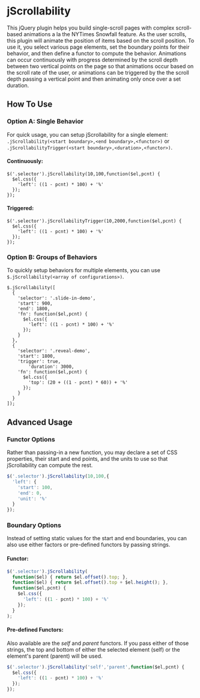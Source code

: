 # jScrollability

This jQuery plugin helps you build single-scroll pages with complex scroll-based animations a la the NYTimes Snowfall feature. As the user scrolls, this plugin will animate the position of items based on the scroll position. To use it, you select various page elements, set the boundary points for their behavior, and then define a functor to compute the behavior. Animations can occur continuously with progress determined by the scroll depth between two vertical points on the page so that animations occur based on the scroll rate of the user, or animations can be triggered by the the scroll depth passing a vertical point and then animating only once over a set duration.

## How To Use

### Option A: Single Behavior

For quick usage, you can setup jScrollability for a single element: `.jScrollability(<start boundary>,<end boundary>,<functor>)` or `.jScrollabilityTrigger(<start boundary>,<duration>,<functor>)`.

#### Continuously:

```sj
$('.selector').jScrollability(10,100,function($el,pcnt) {
  $el.css({
    'left': ((1 - pcnt) * 100) + '%'
  });
});
```

#### Triggered:

```sj
$('.selector').jScrollabilityTrigger(10,2000,function($el,pcnt) {
  $el.css({
    'left': ((1 - pcnt) * 100) + '%'
  });
});
```

### Option B: Groups of Behaviors

To quickly setup behaviors for multiple elements, you can use `$.jScrollability(<array of configurations>)`.

```sj
$.jScrollability([
  {
    'selector': '.slide-in-demo',
    'start': 900,
    'end': 1800,
    'fn': function($el,pcnt) {
      $el.css({
        'left': ((1 - pcnt) * 100) + '%'
      });
    }
  },
  {
    'selector': '.reveal-demo',
    'start': 1800,
    'trigger': true,
        'duration': 3000,
    'fn': function($el,pcnt) {
      $el.css({
        'top': (20 + ((1 - pcnt) * 60)) + '%'
      });
    }
  }
]);
```

## Advanced Usage

### Functor Options

Rather than passing-in a new function, you may declare a set of CSS properties, their start and end points, and the units to use so that jScrollability can compute the rest.

```js
$('.selector').jScrollability(10,100,{
  'left': {
    'start': 100,
    'end': 0,
    'unit': '%'
  }
});
```

### Boundary Options

Instead of setting static values for the start and end boundaries, you can also use either factors or pre-defined functors by passing strings.

#### Functor:

```js
$('.selector').jScrollability(
  function($el) { return $el.offset().top; },
  function($el) { return $el.offset().top + $el.height(); },
  function($el,pcnt) {
    $el.css({
      'left': ((1 - pcnt) * 100) + '%'
    });
  }
);
```

#### Pre-defined Functors:

Also available are the *self* and *parent* functors. If you pass either of those strings, the top and bottom of either the selected element (self) or the element's parent (parent) will be used.

```js
$('.selector').jScrollability('self','parent',function($el,pcnt) {
  $el.css({
    'left': ((1 - pcnt) * 100) + '%'
  });
});
```
